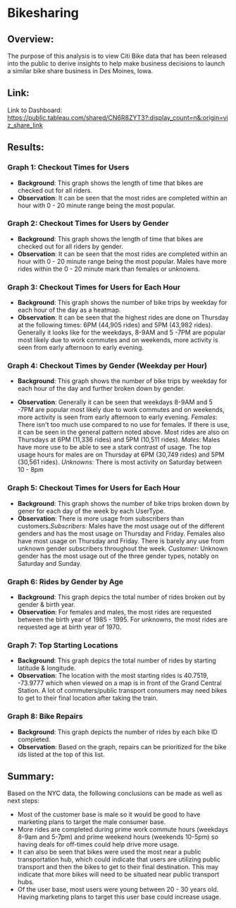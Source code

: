 # **Bikesharing**

## **Overview:**
The purpose of this analysis is to view Citi Bike data that has been released into the public to derive insights to help make business decisions to launch a similar bike share business in Des Moines, Iowa. 


## **Link:**
Link to Dashboard: https://public.tableau.com/shared/CN6R8ZYT3?:display_count=n&:origin=viz_share_link 

## **Results:**

### **Graph 1: Checkout Times for Users**
* **Background**: This graph shows the length of time that bikes are checked out for all riders.
* **Observation**: It can be seen that the most rides are completed within an hour with 0 - 20 minute range being the most popular.

### **Graph 2: Checkout Times for Users by Gender**
* **Background**: This graph shows the length of time that bikes are checked out for all riders by gender.
* **Observation**: It can be seen that the most rides are completed within an hour with 0 - 20 minute range being the most popular. Males have more rides within the 0 - 20 minute mark than females or unknowns. 

### **Graph 3: Checkout Times for Users for Each Hour**
* **Background**: This graph shows the number of bike trips by weekday for each hour of the day as a heatmap.
* **Observation**: It can be seen that the highest rides are done on Thursday at the following times: 6PM (44,905 rides) and 5PM (43,982 rides). Generally it looks like for the weekdays, 8-9AM and 5 -7PM are popular most likely due to work commutes and on weekends, more activity is seen from early afternoon to early evening. 

### **Graph 4: Checkout Times by Gender (Weekday per Hour)**
* **Background**: This graph shows the number of bike trips by weekday for each hour of the day and further broken down by gender.

* **Observation**: Generally it can be seen that weekdays 8-9AM and 5 -7PM are popular most likely due to work commutes and on weekends, more activity is seen from early afternoon to early evening. *Females*: There isn't too much use compared to no use for females. If there is use, it can be seen in the general pattern noted above. Most rides are also on Thursdays at 6PM (11,336 rides) and 5PM (10,511 rides). *Males*: Males have more use to be able to see a stark contrast of usage. The top usage hours for males are on Thursday at 6PM (30,749 rides) and 5PM (30,561 rides). *Unknowns:* There is most activity on Saturday between 10 - 8pm

### **Graph 5: Checkout Times for Users for Each Hour**
* **Background**: This graph shows the number of bike trips broken down by gener for each day of the week by each UserType.
* **Observation**: There is more usage from subscribers than customers.*Subscribers:* Males have the most usage out of the different genders and has the most usage on Thursday and Friday. Females also have most usage on Thursday and Friday. There is barely any use from unknown gender subscribers throughout the week. *Customer:* Unknown gender has the most usage out of the three gender types, notably on Saturday and Sunday. 

### **Graph 6: Rides by Gender by Age**
* **Background**: This graph depics the total number of rides broken out by gender & birth year. 
* **Observation**: For females and males, the most rides are requested between the birth year of 1985 - 1995. For unknowns, the most rides are requested age at birth year of 1970.

### **Graph 7: Top Starting Locations**
* **Background**: This graph depics the total number of rides by starting latitude & longitude.
* **Observation**: The location with the most starting rides is 40.7519, -73.9777 which when viewed on a map is in front of the Grand Central Station. A lot of commuters/public transport consumers may need bikes to get to their final location after taking the train.

### **Graph 8: Bike Repairs**
* **Background**: This graph depicts the number of rides by each bike ID completed.
* **Observation**: Based on the graph, repairs can be prioritized for the bike ids listed at the top of this list.

## **Summary**:
Based on the NYC data, the following conclusions can be made as well as next steps:
* Most of the customer base is male so it would be good to have marketing plans to target the male consumer base. 
* More rides are completed during prime work commute hours (weekdays 8-9am and 5-7pm) and prime weekend hours (weekends 10-5pm) so having deals for off-times could help drive more usage. 
* It can also be seen that bikes were used the most near a public transportation hub, which could indicate that users are utilizing public transport and then the bikes to get to their final destination. This may indicate that more bikes will need to be situated near public transport hubs.
* Of the user base, most users were young between 20 - 30 years old. Having marketing plans to target this user base could increase usage. 

